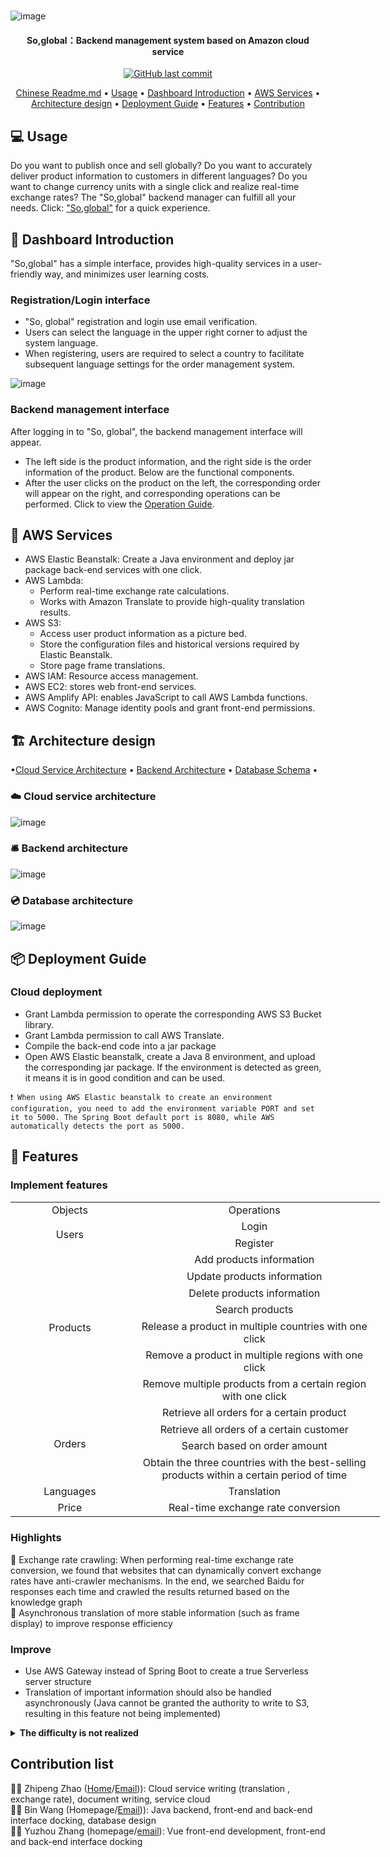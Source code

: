 #
![image](https://github.com/Oran-Ac/aws-hackathon-2021/blob/master/head.png)
<h4 align="center">So,global：Backend management system based on Amazon cloud service</h4>


<p align="center">
    <a href="https://github.com/Oran-Ac/aws-hackathon-2021/commits/master">
    <img src="https://img.shields.io/github/last-commit/Oran-Ac/aws-hackathon-2021.svg?style=flat-square&logo=github&logoColor=white"
         alt="GitHub last commit">

</p>
<p align="center">
    <a href="\README.md">Chinese Readme.md</a> •
  <a href="#computer-Usage">Usage</a> •
  <a href="##rocket-dashboard-introduction">Dashboard Introduction</a> •
  <a href="#page_with_curl-aws-services">AWS Services</a> •
  <a href="#%EF%B8%8F-architecture-design">Architecture design</a> •
  <a href="#-deployment-guide">Deployment Guide</a> •
  <a href="#-features">Features</a> •
  <a href="#contribution-list">Contribution</a> 
</p>

## :computer: Usage
Do you want to publish once and sell globally? Do you want to  accurately deliver product information to customers in different languages? Do you want to change currency units with a single click and realize real-time exchange rates? The "So,global" backend manager can fulfill all your needs. Click: ["So,global"](http://soglobal-env.eba-gyvuqgty.us-east-1.elasticbeanstalk.com/) for a quick experience.

## :rocket: Dashboard Introduction
"So,global" has a simple interface, provides high-quality services in a user-friendly way, and minimizes user learning costs.
### Registration/Login interface
- "So, global" registration and login use email verification.
- Users can select the language in the upper right corner to adjust the system language.
- When registering, users are required to select a country to facilitate subsequent language settings for the order management system.

![image](https://github.com/Oran-Ac/aws-hackathon-2021/blob/master/login.gif)

### Backend management interface
After logging in to "So, global", the backend management interface will appear.
- The left side is the product information, and the right side is the order information of the product. Below are the functional components.
- After the user clicks on the product on the left, the corresponding order will appear on the right, and corresponding operations can be performed. Click to view the <a href="#-Features">Operation Guide</a>.


## :page_with_curl: AWS Services
- AWS Elastic Beanstalk: Create a Java environment and deploy jar package back-end services with one click.
- AWS Lambda:
   - Perform real-time exchange rate calculations.
   - Works with Amazon Translate to provide high-quality translation results.
- AWS S3:
   - Access user product information as a picture bed.
   - Store the configuration files and historical versions required by Elastic Beanstalk.
   - Store page frame translations.
- AWS IAM: Resource access management.
- AWS EC2: stores web front-end services.
- AWS Amplify API: enables JavaScript to call AWS Lambda functions.
- AWS Cognito: Manage identity pools and grant front-end permissions.

## 🏗️ Architecture design
•<a href="#%EF%B8%8F-Cloud Service Architecture">Cloud Service Architecture</a> •
   <a href="#%EF%B8%8F-Backend Architecture">Backend Architecture</a> •
   <a href="#-Database Schema">Database Schema</a> •
### ☁️ Cloud service architecture
![image](https://github.com/Oran-Ac/aws-hackathon-2021/blob/master/structure.png)
### 🛎️ Backend architecture
![image](https://github.com/Oran-Ac/aws-hackathon-2021/blob/master/Back-end%20frame.png)
### 💿 Database architecture
![image](https://github.com/Oran-Ac/aws-hackathon-2021/blob/master/db.png)

## 📦 Deployment Guide


### Cloud deployment
- Grant Lambda permission to operate the corresponding AWS S3 Bucket library.
- Grant Lambda permission to call AWS Translate.
- Compile the back-end code into a jar package
- Open AWS Elastic beanstalk, create a Java 8 environment, and upload the corresponding jar package. If the environment is detected as green, it means it is in good condition and can be used. <br>
```
❗ When using AWS Elastic beanstalk to create an environment configuration, you need to add the environment variable PORT and set it to 5000. The Spring Boot default port is 8080, while AWS automatically detects the port as 5000.
```

## 🔨 Features
### Implement features


<table border="0" cellpadding="0" cellspacing="0" width="591" style="border-collapse:
 collapse;table-layout:fixed;width:443pt" >
 <colgroup><col width="181" style="mso-width-source:userset;mso-width-alt:6371;width:136pt">
 <col class="xl637116" width="410" style="mso-width-source:userset;mso-width-alt:
 14449;width:307pt">
 </colgroup><tbody><tr height="27" style="mso-height-source:userset;height:20.0pt">
  <td height="27" class="xl647116" width="181" style="height:20.0pt;width:136pt" align="center">Objects</td>
  <td class="xl647116" width="410" style="border-left:none;width:307pt" align="center">Operations</td>
 </tr>
 <tr height="27" style="mso-height-source:userset;height:20.0pt">
  <td rowspan="2" height="54" class="xl647116" style="height:40.0pt;border-top:none" align="center">Users</td>
  <td class="xl647116" style="border-top:none;border-left:none" align="center">Login</td>
 </tr>
 <tr height="27" style="mso-height-source:userset;height:20.0pt">
  <td height="27" class="xl647116" style="height:20.0pt;border-top:none;border-left:
  none" align="center">Register</td>
 </tr>
 <tr height="27" style="mso-height-source:userset;height:20.0pt">
  <td rowspan="7" height="189" class="xl647116" style="height:140.0pt;border-top:
  none" align="center">Products</td>
  <td class="xl647116" style="border-top:none;border-left:none" align="center">Add products information</td>
 </tr>
 <tr height="27" style="mso-height-source:userset;height:20.0pt" align="center">
  <td height="27" class="xl647116" style="height:20.0pt;border-top:none;border-left:
  none">Update products information</td>
 </tr>
 <tr height="27" style="mso-height-source:userset;height:20.0pt" align="center">
  <td height="27" class="xl647116" style="height:20.0pt;border-top:none;border-left:
  none">Delete products information</td>
 </tr>
 <tr height="27" style="mso-height-source:userset;height:20.0pt" align="center">
  <td height="27" class="xl647116" style="height:20.0pt;border-top:none;border-left:
  none">Search products</td>
 </tr>
 <tr height="27" style="mso-height-source:userset;height:20.0pt" align="center">
  <td height="27" class="xl647116" style="height:20.0pt;border-top:none;border-left:
  none">Release a product in multiple countries with one click</td>
 </tr>
 <tr height="27" style="mso-height-source:userset;height:20.0pt" align="center">
  <td height="27" class="xl647116" style="height:20.0pt;border-top:none;border-left:
  none">Remove a product in multiple regions with one click</td>
 </tr>
 <tr height="27" style="mso-height-source:userset;height:20.0pt" align="center">
  <td height="27" class="xl647116" style="height:20.0pt;border-top:none;border-left:
  none">Remove multiple products from a certain region with one click</td>
 </tr>
 <tr height="27" style="mso-height-source:userset;height:20.0pt" align="center">
  <td rowspan="4" height="108" class="xl647116" style="height:80.0pt;border-top:none">Orders</td>
  <td class="xl647116" style="border-top:none;border-left:none">Retrieve all orders for a certain product</td>
 </tr>
 <tr height="27" style="mso-height-source:userset;height:20.0pt" align="center">
  <td height="27" class="xl647116" style="height:20.0pt;border-top:none;border-left:
  none">Retrieve all orders of a certain customer</td>
 </tr>
 <tr height="27" style="mso-height-source:userset;height:20.0pt" align="center">
  <td height="27" class="xl647116" style="height:20.0pt;border-top:none;border-left:
  none">Search based on order amount</td>
 </tr>
 <tr height="27" style="mso-height-source:userset;height:20.0pt" align="center">
  <td height="27" class="xl647116" style="height:20.0pt;border-top:none;border-left:
  none">Obtain the three countries with the best-selling products within a certain period of time</td>
 </tr>
 <tr height="27" style="mso-height-source:userset;height:20.0pt">
  <td height="27" class="xl647116" width="181" style="height:20.0pt;width:136pt" align="center">Languages</td>
  <td class="xl647116" width="410" style="border-left:none;width:307pt" align="center">Translation</td>
 </tr>
 <tr height="27" style="mso-height-source:userset;height:20.0pt">
  <td height="27" class="xl647116" width="181" style="height:20.0pt;width:136pt" align="center">Price</td>
  <td class="xl647116" width="410" style="border-left:none;width:307pt" align="center">Real-time exchange rate conversion</td>
 </tr>

</tbody></table>

### Highlights
🌟 Exchange rate crawling: When performing real-time exchange rate conversion, we found that websites that can dynamically convert exchange rates have anti-crawler mechanisms. In the end, we searched Baidu for responses each time and crawled the results returned based on the knowledge graph<br>
🌟 Asynchronous translation of more stable information (such as frame display) to improve response efficiency
### Improve
- Use AWS Gateway instead of Spring Boot to create a true Serverless server structure
- Translation of important information should also be handled asynchronously (Java cannot be granted the authority to write to S3, resulting in this feature not being implemented)

<details><summary><b>The difficulty is not realized</b></summary><p> <b>Tax calculation</b>:<br>After reading relevant information, I found that taxes and fees on various commodities in various countries They are all different. In addition to the exporting country and importing country, the tax query on the National Import and Export Center also needs to enter the complete product number</p><p><b>Postage calculation</b>:<br>Postage calculation requires postal code and other information. Initially I wanted to crawl a website that wanted to crawl FedEx and other cross-border express delivery services, but the operating logic of the website made it impossible to crawl</p></details>

## Contribution list
🤸‍♂️ Zhipeng Zhao ([Home](https://github.com/Oran-Ac)/<a href="mailto:oran_official@outlook.com">Email</a>)): Cloud service writing (translation , exchange rate), document writing, service cloud<br>
🦸‍♀️ Bin Wang (Homepage/<a href="mailto:1286746591@qq.com">Email</a>)): Java backend, front-end and back-end interface docking, database design<br>
🙋‍♂️ Yuzhou Zhang (homepage/<a href="mailto:89657899@qq.com">email</a>): Vue front-end development, front-end and back-end interface docking